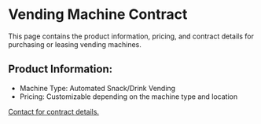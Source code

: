 # Vending Machine Contract

This page contains the product information, pricing, and contract details for purchasing or leasing vending machines.

## Product Information:
- Machine Type: Automated Snack/Drink Vending
- Pricing: Customizable depending on the machine type and location

[Contact for contract details.](mailto:contact@example.com)

